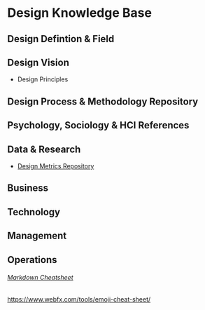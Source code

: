 # Design Knowledge Base

## Design Defintion & Field

## Design Vision
- Design Principles

## Design Process & Methodology Repository

## Psychology, Sociology & HCI References

## Data & Research
- [Design Metrics Repository](https://joesteinkamp.github.io/design-knowledge-base/Data%2BResearch/Design-Metrics.html)

## Business

## Technology

## Management

## Operations



###### [Markdown Cheatsheet](https://github.com/tchapi/markdown-cheatsheet)


https://www.webfx.com/tools/emoji-cheat-sheet/